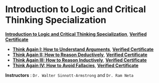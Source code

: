 # Introduction to Logic and Critical Thinking Specialization

**[Introduction to Logic and Critical Thinking Specialization](https://www.coursera.org/specializations/logic-critical-thinking-duke)**, [**Verified Certificate**](https://www.coursera.org/account/accomplishments/specialization/certificate/PNT6RQ3G9Q89)
+ **[Think Again I: How to Understand Arguments](https://www.coursera.org/learn/understanding-arguments?specialization=logic-critical-thinking-duke)**, [**Verified Certificate**](https://www.coursera.org/account/accomplishments/certificate/TV93TXL9WTWG)
+ **[Think Again II: How to Reason Deductively](https://www.coursera.org/learn/deductive-reasoning?specialization=logic-critical-thinking-duke)**, [**Verified Certificate**](https://www.coursera.org/account/accomplishments/certificate/VLFZ55HZPY56)
+ **[Think Again III: How to Reason Inductively](https://www.coursera.org/learn/inductive-reasoning?specialization=logic-critical-thinking-duke)**, [**Verified Certificate**](https://www.coursera.org/account/accomplishments/certificate/N4ZEG8Y2ZPNA)
+ **[Think Again IV: How to Avoid Fallacies](https://www.coursera.org/learn/logical-fallacies?specialization=logic-critical-thinking-duke)**, [**Verified Certificate**](https://www.coursera.org/account/accomplishments/certificate/YLGFDL6RM7PD)


**Instructors** : `Dr. Walter Sinnott-Armstrong` and `Dr. Ram Neta`
